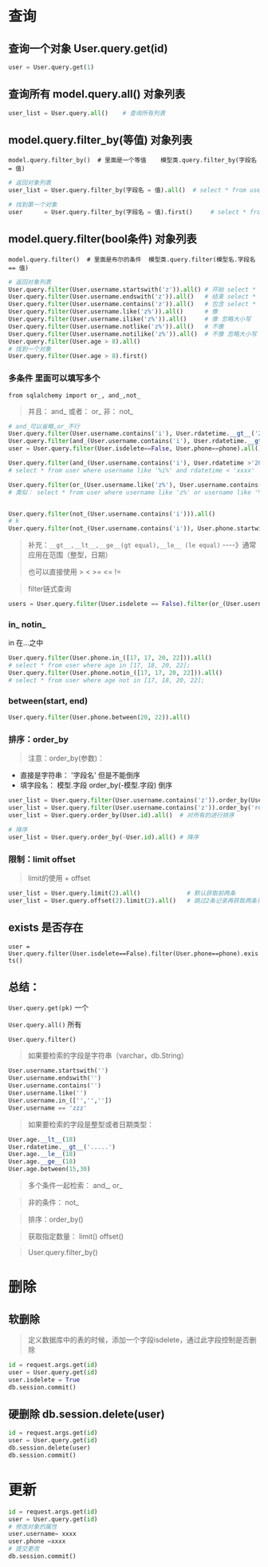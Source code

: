 # 查询

## 查询一个对象 User.query.get(id)

```python
user = User.query.get(1)
```

## 查询所有 model.query.all() 对象列表

```python
user_list = User.query.all()    # 查询所有列表
```

## model.query.filter_by(等值) 对象列表

`model.query.filter_by()  # 里面是一个等值    模型类.query.filter_by(字段名 = 值)`

```python
# 返回对象列表
user_list = User.query.filter_by(字段名 = 值).all()  # select * from user where 字段=值；

# 找到第一个对象
user      = User.query.filter_by(字段名 = 值).first()     # select * from user where 字段=值 limit 1；
```

## model.query.filter(bool条件) 对象列表

`model.query.filter()  # 里面是布尔的条件  模型类.query.filter(模型名.字段名 == 值)`

```python
# 返回对象列表
User.query.filter(User.username.startswith('z')).all() # 开始 select * from user where username like 'z%';
User.query.filter(User.username.endswith('z')).all()   # 结束 select * from user where username like '%z';
User.query.filter(User.username.contains('z')).all()   # 包含 select * from user where username like '%z%';
User.query.filter(User.username.like('z%')).all()	   # 像
User.query.filter(User.username.ilike('z%')).all()	   # 像 忽略大小写
User.query.filter(User.username.notlike('z%')).all()   # 不像
User.query.filter(User.username.notilike('z%')).all()  # 不像 忽略大小写
User.query.filter(User.age > 8).all()
# 找到一个对象
User.query.filter(User.age > 8).first()

```

### 多条件 里面可以填写多个

`from sqlalchemy import or_, and_,not_`

> 并且： and_    或者： or_   非： not_

```python
# and_可以省略,or_不行
User.query.filter(User.username.contains('i'), User.rdatetime.__gt__('2020-05-25 10:30:00')).all()
User.query.filter(and_(User.username.contains('i'), User.rdatetime.__gt__('2020-05-25 10:30:00'))).all()
user = User.query.filter(User.isdelete==False, User.phone==phone).all()

User.query.filter(and_(User.username.contains('i'), User.rdatetime >'2020-05-25 10:30:00')).all()
# select * from user where username like '%i%' and rdatetime < 'xxxx'

User.query.filter(or_(User.username.like('z%'), User.username.contains('i'))).all()
# 类似： select * from user where username like 'z%' or username like '%i%';


User.query.filter(not_(User.username.contains('i'))).all()
# k
User.query.filter(not_(User.username.contains('i')), User.phone.startwith(1)).all()
```

> 补充：`__gt__,__lt__,__ge__(gt equal),__le__ (le equal)`  ----》通常应用在范围（整型，日期）
>
> 也可以直接使用 >  <  >=  <=  !=

> filter链式查询

```python
users = User.query.filter(User.isdelete == False).filter(or_(User.username.contains(keyword), User.phone.contains(keyword))).all()
```



### in_ notin_

in 在...之中

```python
User.query.filter(User.phone.in_([17, 17, 20, 22])).all()
# select * from user where age in [17, 18, 20, 22];
User.query.filter(User.phone.notin_([17, 17, 20, 22])).all()
# select * from user where age not in [17, 18, 20, 22];
```

### between(start, end)

```python
User.query.filter(User.phone.between(20, 22)).all()
```



### 排序：order_by

> 注意：order_by(参数)：

- 直接是字符串： '字段名'  但是不能倒序
- 填字段名： 模型.字段    order_by(-模型.字段)  倒序

```python
user_list = User.query.filter(User.username.contains('z')).order_by(User.rdatetime).all()   # 先筛选再排序
user_list = User.query.filter(User.username.contains('z')).order_by('rdatetime').all()      # 先筛选再排序
user_list = User.query.order_by(User.id).all()  # 对所有的进行排序

# 降序
user_list = User.query.order_by(-User.id).all() # 降序
```



### 限制：limit offset

> limit的使用 + offset

```python
user_list = User.query.limit(2).all()             # 默认获取前两条
user_list = User.query.offset(2).limit(2).all()   # 跳过2条记录再获取两条记录
```



## exists 是否存在

`user = User.query.filter(User.isdelete==False).filter(User.phone==phone).exists()`



 ## 总结：

`User.query.get(pk)`  一个

`User.query.all()`    所有

`User.query.filter()`  

> 如果要检索的字段是字符串（varchar，db.String）

```python
User.username.startswith('')
User.username.endswith('')
User.username.contains('')
User.username.like('')
User.username.in_(['','',''])
User.username == 'zzz'
```

> 如果要检索的字段是整型或者日期类型：

```python
User.age.__lt__(18)
User.rdatetime.__gt__('.....')
User.age.__le__(18)
User.age.__ge__(18)
User.age.between(15,30)
```

> 多个条件一起检索： and_, or_

> 非的条件： not_

> 排序：order_by()

> 获取指定数量： limit() offset()

> User.query.filter_by()



# 删除

## 软删除

> 定义数据库中的表的时候，添加一个字段isdelete，通过此字段控制是否删除

```python
id = request.args.get(id)
user = User.query.get(id)
user.isdelete = True
db.session.commit()
```

## 硬删除 db.session.delete(user)

```python
id = request.args.get(id)
user = User.query.get(id)
db.session.delete(user)
db.session.commit()
```



#  更新

```python
id = request.args.get(id)
user = User.query.get(id)
# 修改对象的属性
user.username= xxxx
user.phone =xxxx
# 提交更改
db.session.commit()
```

